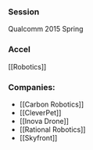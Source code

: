 
### Session
Qualcomm 2015 Spring

### Accel
[[Robotics]]

### Companies:
- [[Carbon Robotics]]
- [[CleverPet]]
- [[Inova Drone]]
- [[Rational Robotics]]
- [[Skyfront]]


